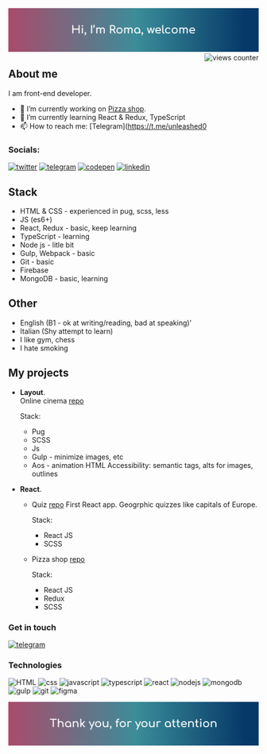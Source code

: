 <img src='https://github.com/Unleashed97/unleashed97/blob/main/src/assets/images/header-mod.jpg' alt='header'>

<img align="right" src="https://komarev.com/ghpvc/?username=unleashed0&label=Profile%20Views%20&color=39F195&style=flat" alt="views counter" />


## About me

I am front-end developer.

- 🔭 I’m currently working on [Pizza shop](https://github.com/Unleashed97/pizza-shop).
- 🌱 I’m currently learning React & Redux, TypeScript 
- 📫 How to reach me: [Telegram](https://t.me/unleashed0


### Socials: 
[<img alt="twitter" src="https://img.shields.io/badge/twitter-1DA1F2.svg?&style=for-the-badge&logo=twitter&logoColor=FFFFFF"/>](https://twitter.com/Romanich0) [<img alt="telegram" src="https://img.shields.io/badge/telegram-37ACF1.svg?&style=for-the-badge&logo=telegram&logoColor=FFFFFF"/>](https://t.me/unleashed0) [<img alt="codepen" src="https://img.shields.io/badge/codepen-000000.svg?&style=for-the-badge&logo=codepen&logoColor=FFFFFF"/>](https://codepen.io/noudev) [<img alt=linkedin src="https://img.shields.io/badge/linkedin-0077B5.svg?&style=for-the-badge&logo=linkedin&logoColor=FFFFFF"/>](https://linkedin.com/)


## Stack

* HTML & CSS - experienced in pug, scss, less
* JS (es6+)
* React, Redux - basic, keep learning
* TypeScript - learning
* Node js - litle bit 
* Gulp, Webpack - basic
* Git - basic
* Firebase
* MongoDB - basic, learning


## Other
* English (B1 - ok at writing/reading, bad at speaking)'
* Italian (Shy attempt to learn)
* I like gym, chess
* I hate smoking

## My projects
* **Layout**.  
	Online cinema [repo](https://github.com/Unleashed97/justice-league)
	
	Stack: 
	* Pug
	* SCSS
	* Js 
	* Gulp - minimize images, etc
	* Aos - animation
	 HTML Accessibility: semantic tags, alts for images, outlines 
*  **React**. 
	* Quiz [repo](https://unleashed97.github.io/react-quiz/#/)
		First React app. Geogrphic quizzes like capitals of Europe.
		
		Stack: 
		* React JS
		* SCSS
	* Pizza shop [repo](https://github.com/Unleashed97/pizza-shop)

		Stack:
		* React JS
		* Redux
		* SCSS
		
### Get in touch 
 [<img alt="telegram" src="https://img.shields.io/badge/telegram-37ACF1.svg?&style=flat&logo=telegram&logoColor=FFFFFF&label=@unleashed0" />](https://t.me/unleashed0)

### Technologies 

<img alt="HTML" src="https://img.shields.io/badge/-html(pug)-C6DEF1?style=for-the-badge&logo=pug"> <img alt="css" src="https://img.shields.io/badge/-css(scss)-C6DEF1?style=for-the-badge&logo=sass"> <img alt="javascript" src="https://img.shields.io/badge/-javascript-C6DEF1?style=for-the-badge&logo=javascript"> <img alt="typescript" src="https://img.shields.io/badge/-typescript-C6DEF1?style=for-the-badge&logo=typescript"> <img alt="react" src="https://img.shields.io/badge/-react.js-C6DEF1?style=for-the-badge&logo=react"> <img alt="nodejs" src="https://img.shields.io/badge/-node.js-C6DEF1?style=for-the-badge&logo=node.js"> <img alt="mongodb" src="https://img.shields.io/badge/-mongodb-C6DEF1?style=for-the-badge&logo=mongodb"> <img alt="gulp" src="https://img.shields.io/badge/-gulp-C6DEF1?style=for-the-badge&logo=gulp"> <img alt="git" src="https://img.shields.io/badge/-git-C6DEF1?style=for-the-badge&logo=git"> <img alt="figma" src="https://img.shields.io/badge/-figma-C6DEF1?style=for-the-badge&logo=figma">


<img alt="footer" src="https://github.com/Unleashed97/unleashed97/blob/main/src/assets/images/footer-mod.jpg">
